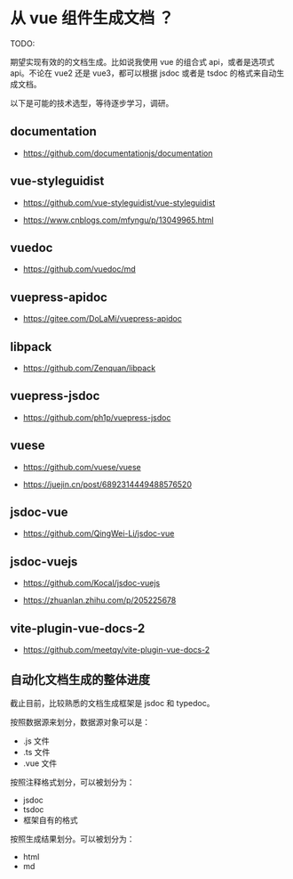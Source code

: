 # 从 vue 组件生成文档 ？

TODO:

期望实现有效的的文档生成。比如说我使用 vue 的组合式 api，或者是选项式 api。不论在 vue2 还是 vue3，都可以根据 jsdoc 或者是 tsdoc 的格式来自动生成文档。

以下是可能的技术选型，等待逐步学习，调研。

## documentation

- https://github.com/documentationjs/documentation

## vue-styleguidist

- https://github.com/vue-styleguidist/vue-styleguidist

- https://www.cnblogs.com/mfyngu/p/13049965.html

## vuedoc

- https://github.com/vuedoc/md

## vuepress-apidoc

- https://gitee.com/DoLaMi/vuepress-apidoc

## libpack

- https://github.com/Zenquan/libpack

## vuepress-jsdoc

- https://github.com/ph1p/vuepress-jsdoc

## vuese

- https://github.com/vuese/vuese

- https://juejin.cn/post/6892314449488576520

## jsdoc-vue

- https://github.com/QingWei-Li/jsdoc-vue

## jsdoc-vuejs

- https://github.com/Kocal/jsdoc-vuejs

- https://zhuanlan.zhihu.com/p/205225678

## vite-plugin-vue-docs-2

- https://github.com/meetqy/vite-plugin-vue-docs-2

## 自动化文档生成的整体进度

截止目前，比较熟悉的文档生成框架是 jsdoc 和 typedoc。

按照数据源来划分，数据源对象可以是：

- .js 文件
- .ts 文件
- .vue 文件

按照注释格式划分，可以被划分为：

- jsdoc
- tsdoc
- 框架自有的格式

按照生成结果划分。可以被划分为：

- html
- md
